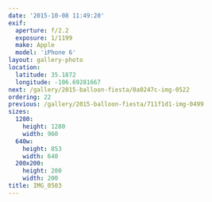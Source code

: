 ```yaml
---
date: '2015-10-08 11:49:20'
exif:
  aperture: f/2.2
  exposure: 1/1199
  make: Apple
  model: 'iPhone 6'
layout: gallery-photo
location:
  latitude: 35.1872
  longitude: -106.69281667
next: /gallery/2015-balloon-fiesta/0a0247c-img-0522
ordering: 22
previous: /gallery/2015-balloon-fiesta/711f1d1-img-0499
sizes:
  1280:
    height: 1280
    width: 960
  640w:
    height: 853
    width: 640
  200x200:
    height: 200
    width: 200
title: IMG_0503
---
```

